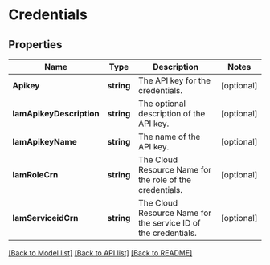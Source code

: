 # Credentials

## Properties

Name | Type | Description | Notes
------------ | ------------- | ------------- | -------------
**Apikey** | **string** | The API key for the credentials. | [optional] 
**IamApikeyDescription** | **string** | The optional description of the API key. | [optional] 
**IamApikeyName** | **string** | The name of the API key. | [optional] 
**IamRoleCrn** | **string** | The Cloud Resource Name for the role of the credentials. | [optional] 
**IamServiceidCrn** | **string** | The Cloud Resource Name for the service ID of the credentials. | [optional] 

[[Back to Model list]](../README.md#documentation-for-models) [[Back to API list]](../README.md#documentation-for-api-endpoints) [[Back to README]](../README.md)


